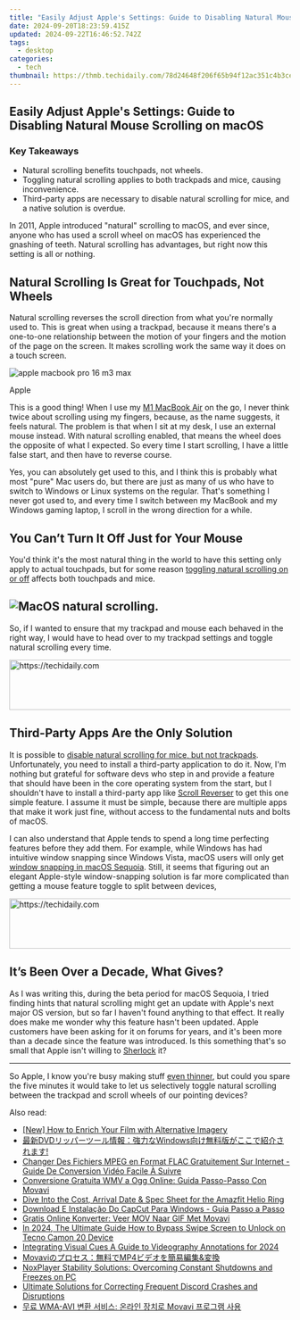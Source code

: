 ```yaml
---
title: "Easily Adjust Apple's Settings: Guide to Disabling Natural Mouse Scrolling on macOS"
date: 2024-09-20T18:23:59.415Z
updated: 2024-09-22T16:46:52.742Z
tags:
  - desktop
categories:
  - tech
thumbnail: https://thmb.techidaily.com/78d24648f206f65b94f12ac351c4b3ce727b02ece4c292665e0f6b95fb5f60be.jpg
---
```


## Easily Adjust Apple's Settings: Guide to Disabling Natural Mouse Scrolling on macOS

### Key Takeaways

* Natural scrolling benefits touchpads, not wheels.
* Toggling natural scrolling applies to both trackpads and mice, causing inconvenience.
* Third-party apps are necessary to disable natural scrolling for mice, and a native solution is overdue.

 In 2011, Apple introduced "natural" scrolling to macOS, and ever since, anyone who has used a scroll wheel on macOS has experienced the gnashing of teeth. Natural scrolling has advantages, but right now this setting is all or nothing.

##  Natural Scrolling Is Great for Touchpads, Not Wheels

 Natural scrolling reverses the scroll direction from what you're normally used to. This is great when using a trackpad, because it means there's a one-to-one relationship between the motion of your fingers and the motion of the page on the screen. It makes scrolling work the same way it does on a touch screen.

![apple macbook pro 16 m3 max](https://static1.howtogeekimages.com/wordpress/wp-content/uploads/2024/08/apple-macbook-pro-16-m3-max.jpg) 

Apple

 This is a good thing! When I use my [M1 MacBook Air](https://facebook-video-share.techidaily.com/new-2024-approved-discover-the-best-tools-and-tips-to-accurately-tag-your-videos/) on the go, I never think twice about scrolling using my fingers, because, as the name suggests, it feels natural. The problem is that when I sit at my desk, I use an external mouse instead. With natural scrolling enabled, that means the wheel does the opposite of what I expected. So every time I start scrolling, I have a little false start, and then have to reverse course.

 Yes, you can absolutely get used to this, and I think this is probably what most "pure" Mac users do, but there are just as many of us who have to switch to Windows or Linux systems on the regular. That's something I never got used to, and every time I switch between my MacBook and my Windows gaming laptop, I scroll in the wrong direction for a while.

##  You Can’t Turn It Off Just for Your Mouse

 You'd think it's the most natural thing in the world to have this setting only apply to actual touchpads, but for some reason [toggling natural scrolling on or off](https://android-unlock.techidaily.com/full-tutorial-to-bypass-your-samsung-galaxy-f04-face-lock-by-drfone-android/) affects both touchpads and mice.

## ![MacOS natural scrolling.](https://static0.howtogeekimages.com/wordpress/wp-content/uploads/2024/08/macos-natural-scrolling.png) 

 So, if I wanted to ensure that my trackpad and mouse each behaved in the right way, I would have to head over to my trackpad settings and toggle natural scrolling every time.

<!-- affiliate ads begin -->
<a href="https://aligracehair.sjv.io/c/5597632/2016134/19272" target="_top" id="2016134">
  <img src="//a.impactradius-go.com/display-ad/19272-2016134" border="0" alt="https://techidaily.com" width="728" height="90"/>
</a>
<img height="0" width="0" src="https://aligracehair.sjv.io/i/5597632/2016134/19272" style="position:absolute;visibility:hidden;" border="0" />
<!-- affiliate ads end -->

##  Third-Party Apps Are the Only Solution

 It is possible to [disable natural scrolling for mice, but not trackpads](https://android-location-track.techidaily.com/in-2024-how-do-i-stop-someone-from-tracking-my-lava-blaze-2-drfone-by-drfone-virtual-android/). Unfortunately, you need to install a third-party application to do it. Now, I'm nothing but grateful for software devs who step in and provide a feature that should have been in the core operating system from the start, but I shouldn't have to install a third-party app like [Scroll Reverser](https://pilotmoon.com/scrollreverser/) to get this one simple feature. I assume it must be simple, because there are multiple apps that make it work just fine, without access to the fundamental nuts and bolts of macOS.

 I can also understand that Apple tends to spend a long time perfecting features before they add them. For example, while Windows has had intuitive window snapping since Windows Vista, macOS users will only get [window snapping in macOS Sequoia](https://video-screen-grab.techidaily.com/2024-approved-top-8-safe-online-collaboration-software-for-businesses/). Still, it seems that figuring out an elegant Apple-style window-snapping solution is far more complicated than getting a mouse feature toggle to split between devices,

<!-- affiliate ads begin -->
<a href="https://appsumo.8odi.net/c/5597632/2094422/7443" target="_top" id="2094422">
  <img src="//a.impactradius-go.com/display-ad/7443-2094422" border="0" alt="https://techidaily.com" width="728" height="90"/>
</a>
<img height="0" width="0" src="https://appsumo.8odi.net/i/5597632/2094422/7443" style="position:absolute;visibility:hidden;" border="0" />
<!-- affiliate ads end -->

##  It’s Been Over a Decade, What Gives?

 As I was writing this, during the beta period for macOS Sequoia, I tried finding hints that natural scrolling might get an update with Apple's next major OS version, but so far I haven't found anything to that effect. It really does make me wonder why this feature hasn't been updated. Apple customers have been asking for it on forums for years, and it's been more than a decade since the feature was introduced. Is this something that's so small that Apple isn't willing to [Sherlock](https://vimeo-videos.techidaily.com/thumbnail-crafting-101-the-fundamentals-covered/) it?

---

 So Apple, I know you're busy making stuff [even thinner](https://phone-solutions.techidaily.com/all-things-you-need-to-know-about-wipe-datafactory-reset-for-htc-u23-pro-drfone-by-drfone-reset-android-reset-android/), but could you spare the five minutes it would take to let us selectively toggle natural scrolling between the trackpad and scroll wheels of our pointing devices?

<ins class="adsbygoogle"
     style="display:block"
     data-ad-format="autorelaxed"
     data-ad-client="ca-pub-7571918770474297"
     data-ad-slot="1223367746"></ins>

<ins class="adsbygoogle"
     style="display:block"
     data-ad-client="ca-pub-7571918770474297"
     data-ad-slot="8358498916"
     data-ad-format="auto"
     data-full-width-responsive="true"></ins>

<span class="atpl-alsoreadstyle">Also read:</span>
<div><ul>
<li><a href="https://article-helps.techidaily.com/new-how-to-enrich-your-film-with-alternative-imagery/"><u>[New] How to Enrich Your Film with Alternative Imagery</u></a></li>
<li><a href="https://some-guidance.techidaily.com/1725286506343-dvdwindows/"><u>最新DVDリッパーツール情報：強力なWindows向け無料版がここで紹介されます!</u></a></li>
<li><a href="https://some-tips.techidaily.com/changer-des-fichiers-mpeg-en-format-flac-gratuitement-sur-internet-guide-de-conversion-video-facile-a-suivre/"><u>Changer Des Fichiers MPEG en Format FLAC Gratuitement Sur Internet - Guide De Conversion Vidéo Facile À Suivre</u></a></li>
<li><a href="https://some-tips.techidaily.com/conversione-gratuita-wmv-a-ogg-online-guida-passo-passo-con-movavi/"><u>Conversione Gratuita WMV a Ogg Online: Guida Passo-Passo Con Movavi</u></a></li>
<li><a href="https://buynow-info.techidaily.com/dive-into-the-cost-arrival-date-and-spec-sheet-for-the-amazfit-helio-ring/"><u>Dive Into the Cost, Arrival Date & Spec Sheet for the Amazfit Helio Ring</u></a></li>
<li><a href="https://some-tips.techidaily.com/download-e-instalacao-do-capcut-para-windows-guia-passo-a-passo/"><u>Download E Instalação Do CapCut Para Windows - Guia Passo a Passo</u></a></li>
<li><a href="https://some-tips.techidaily.com/gratis-online-konverter-veer-mov-naar-gif-met-movavi/"><u>Gratis Online Konverter: Veer MOV Naar GIF Met Movavi</u></a></li>
<li><a href="https://unlock-android.techidaily.com/in-2024-the-ultimate-guide-how-to-bypass-swipe-screen-to-unlock-on-tecno-camon-20-device-by-drfone-android/"><u>In 2024, The Ultimate Guide How to Bypass Swipe Screen to Unlock on Tecno Camon 20 Device</u></a></li>
<li><a href="https://screen-recording.techidaily.com/integrating-visual-cues-a-guide-to-videography-annotations-for-2024/"><u>Integrating Visual Cues A Guide to Videography Annotations for 2024</u></a></li>
<li><a href="https://some-tips.techidaily.com/movavimp4and/"><u>Movaviのプロセス：無料でMP4ビデオを簡易編集&変換</u></a></li>
<li><a href="https://win-answers.techidaily.com/noxplayer-stability-solutions-overcoming-constant-shutdowns-and-freezes-on-pc/"><u>NoxPlayer Stability Solutions: Overcoming Constant Shutdowns and Freezes on PC</u></a></li>
<li><a href="https://win-answers.techidaily.com/ultimate-solutions-for-correcting-frequent-discord-crashes-and-disruptions/"><u>Ultimate Solutions for Correcting Frequent Discord Crashes and Disruptions</u></a></li>
<li><a href="https://some-tips.techidaily.com/wma-avi-movavi/"><u>무료 WMA-AVI 변환 서비스: 온라인 장치로 Movavi 프로그램 사용</u></a></li>
</ul></div>

